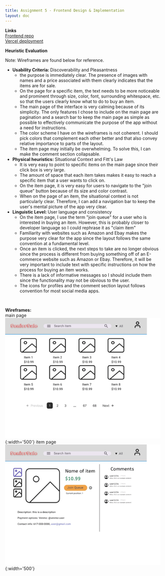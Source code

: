 ```yaml
---
title: Assignment 5 - Frontend Design & Implementation
layout: doc
---
```


**Links** <br>
[Frontend repo](https://github.com/fyanez1/SeniorSale-frontend) <br>
[Vercel deployment](https://senior-sale-frontend.vercel.app/)
<br>

**Heuristic Evaluation** <br>

Note: Wireframes are found below for reference.

 <ul>
    <li><b>Usability Criteria: </b> Discoverability and Pleasantness
        <ul>
            <li>the purpose is immediately clear. The presence of images with names and a price associated with them clearly indicates that the items are for sale.</li>
            <li>On the page for a specific item, the text needs to be more noticeable and prominent through size, color, font, surrounding whitespace, etc. so that the users clearly know what to do to buy an item.</li>
            <li>The main page of the interface is very calming because of its simplicity. The only features I chose to include on the main page are pagination and a search bar to keep the main page as simple as possible to effectively communicate the purpose of the app without a need for instructions.</li>
            <li>The color scheme I have on the wireframes is not coherent. I should pick colors that complement each other better and that also convey relative importance to parts of the layout. </li>
            <li>The item page may initially be overwhelming. To solve this, I can make the comment section collapsable.</li>
        </ul>
    </li>
    <li><b>Physical heuristics: </b>Situational Context and Fitt's Law
        <ul>
            <li>It is very easy to point to specific items on the main page since their click box is very large. </li>
            <li>The amount of space that each item takes makes it easy to reach a specific item that a user wants to click on.</li>
            <li>On the item page, it is very easy for users to navigate to the "join queue" button because of its size and color contrast. </li>
            <li>When on the page of an item, the situational context is not particularly clear. Therefore, I can add a navigation bar to keep the user's  mental picture of the app very clear. </li>
        </ul>
    </li>
    <li><b>Linguistic Level: </b>User language and consistency
        <ul>
            <li>On the item page, I use the term "join queue" for a user who is interested in buying an item. However, this is probably closer to developer language so I could rephrase it as "claim item"</li>
            <li>Familiarity with websites such as Amazon and Ebay makes the purpose very clear for the app since the layout follows the same convention at a fundamental level.</li>
            <li>Once an item is clicked, the next steps to take are no longer obvious since the process is different from buying something off of an E-commerce website such as Amazon or Ebay. Therefore, it will be very important to include text with specific instructions on how the process for buying an item works.</li>
            <li>There is a lack of informative messages so I should include them since the functionality may not be obvious to the user. </li>
            <li>The icons for profiles and the comment section layout follows convention for most social media apps. </li>
        </ul>
    </li>
</ul>

<br>

**Wireframes:** <br>
main page
![](../images/SeniorSail%20main%20page-1.png){:width='500'}
item page
![](../images/SeniorSale%20item%20page-1.png){:width='500'}
